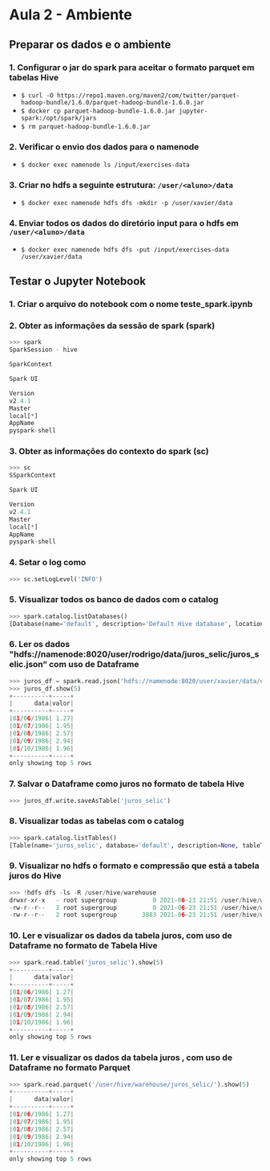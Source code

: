 # Aula 2 - Ambiente

## Preparar os dados e o ambiente

### 1. Configurar o jar do spark para aceitar o formato parquet em tabelas Hive

- `$ curl -O https://repo1.maven.org/maven2/com/twitter/parquet-hadoop-bundle/1.6.0/parquet-hadoop-bundle-1.6.0.jar`
- `$ docker cp parquet-hadoop-bundle-1.6.0.jar jupyter-spark:/opt/spark/jars`
- `$ rm parquet-hadoop-bundle-1.6.0.jar`

### 2. Verificar o envio dos dados para o namenode

- `$ docker exec namenode ls /input/exercises-data`

### 3. Criar no hdfs a seguinte estrutura: `/user/<aluno>/data`

- `$ docker exec namenode hdfs dfs -mkdir -p /user/xavier/data`

### 4. Enviar todos os dados do diretório input para o hdfs em `/user/<aluno>/data`

- `$ docker exec namenode hdfs dfs -put /input/exercises-data /user/xavier/data`

## Testar o Jupyter Notebook

### 1. Criar o arquivo do notebook com o nome teste_spark.ipynb

### 2. Obter as informações da sessão de spark (spark)

```python
>>> spark
SparkSession - hive

SparkContext

Spark UI

Version
v2.4.1
Master
local[*]
AppName
pyspark-shell
```

### 3. Obter as informações do contexto do spark (sc)

```python
>>> sc
SSparkContext

Spark UI

Version
v2.4.1
Master
local[*]
AppName
pyspark-shell
```

### 4. Setar o log como

```python
>>> sc.setLogLevel('INFO')
```

### 5. Visualizar todos os banco de dados com o catalog

```python
>>> spark.catalog.listDatabases()
[Database(name='default', description='Default Hive database', locationUri='hdfs://namenode:8020/user/hive/warehouse')]
```

### 6. Ler os dados "hdfs://namenode:8020/user/rodrigo/data/juros_selic/juros_selic.json“ com uso de Dataframe

```python
>>> juros_df = spark.read.json('hdfs://namenode:8020/user/xavier/data/exercises-data/juros_selic/juros_selic.json')
>>> juros_df.show(5)
+----------+-----+
|      data|valor|
+----------+-----+
|01/06/1986| 1.27|
|01/07/1986| 1.95|
|01/08/1986| 2.57|
|01/09/1986| 2.94|
|01/10/1986| 1.96|
+----------+-----+
only showing top 5 rows
```

### 7. Salvar o Dataframe como juros no formato de tabela Hive

```python
>>> juros_df.write.saveAsTable('juros_selic')
```

### 8. Visualizar todas as tabelas com o catalog

```python
>>> spark.catalog.listTables()
[Table(name='juros_selic', database='default', description=None, tableType='MANAGED', isTemporary=False)]
```

### 9. Visualizar no hdfs o formato e compressão que está a tabela juros do Hive

```python
>>> !hdfs dfs -ls -R /user/hive/warehouse
drwxr-xr-x   - root supergroup          0 2021-06-23 21:51 /user/hive/warehouse/juros_selic
-rw-r--r--   2 root supergroup          0 2021-06-23 21:51 /user/hive/warehouse/juros_selic/_SUCCESS
-rw-r--r--   2 root supergroup       3883 2021-06-23 21:51 /user/hive/warehouse/juros_selic/part-00000-d3833e7b-ac80-480f-8ce4-3d3e9af05288-c000.snappy.parquet
```

### 10. Ler e visualizar os dados da tabela juros, com uso de Dataframe no formato de Tabela Hive

```python
>>> spark.read.table('juros_selic').show(5)
+----------+-----+
|      data|valor|
+----------+-----+
|01/06/1986| 1.27|
|01/07/1986| 1.95|
|01/08/1986| 2.57|
|01/09/1986| 2.94|
|01/10/1986| 1.96|
+----------+-----+
only showing top 5 rows
```

### 11. Ler e visualizar os dados da tabela juros , com uso de Dataframe no formato Parquet

```python
>>> spark.read.parquet('/user/hive/warehouse/juros_selic/').show(5)
+----------+-----+
|      data|valor|
+----------+-----+
|01/06/1986| 1.27|
|01/07/1986| 1.95|
|01/08/1986| 2.57|
|01/09/1986| 2.94|
|01/10/1986| 1.96|
+----------+-----+
only showing top 5 rows
```
